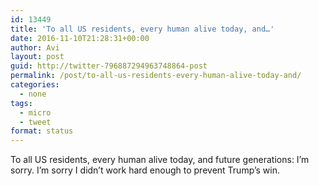 ```yaml
---
id: 13449
title: 'To all US residents, every human alive today, and…'
date: 2016-11-10T21:28:31+00:00
author: Avi
layout: post
guid: http://twitter-796887294963748864-post
permalink: /post/to-all-us-residents-every-human-alive-today-and/
categories:
  - none
tags:
  - micro
  - tweet
format: status
---
```

To all US residents, every human alive today, and future generations: I’m sorry. I’m sorry I didn’t work hard enough to prevent Trump’s win.